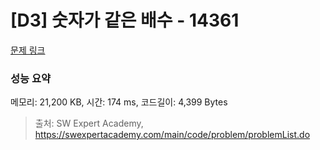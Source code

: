 # [D3] 숫자가 같은 배수 - 14361 

[문제 링크](https://swexpertacademy.com/main/code/problem/problemDetail.do?contestProbId=AYCnY9Kqu6YDFARx) 

### 성능 요약

메모리: 21,200 KB, 시간: 174 ms, 코드길이: 4,399 Bytes



> 출처: SW Expert Academy, https://swexpertacademy.com/main/code/problem/problemList.do